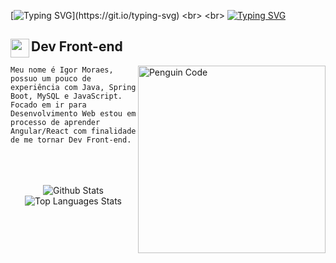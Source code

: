 [![Typing SVG](https://readme-typing-svg.herokuapp.com?font=Titan+One&size=40&pause=1000&color=00eeff&center=true&vCenter=true&width=1000&lines=const+name=+"Igor+Moraes")](https://git.io/typing-svg)
<br>
<br>
[![Typing SVG](https://readme-typing-svg.herokuapp.com?font=Titan+One&size=40&pause=1000&color=00eeff&center=true&vCenter=true&width=1000&lines=`Olá+Mundo+sou+${name}´)](https://git.io/typing-svg)

<h2>
  <img align="left" width="30px" src="https://media1.giphy.com/media/v1.Y2lkPTc5MGI3NjExNXA5Y2s2YnI5ejNydHVjc3hjMGVreXBhYTMyNHMzMm1kYmRrYXptYyZlcD12MV9pbnRlcm5hbF9naWZfYnlfaWQmY3Q9cw/iQaJmNecCFyJNnpMxi/giphy.gif" alt="">
  <span>Dev Front-end</span>
</h2>

<img width="300px" align="right" src="https://media3.giphy.com/media/v1.Y2lkPTc5MGI3NjExZG9lNHE1ZDZwamcwZjg4MDVnYmp5bGJxM3ZnNXl1YjB5Ymd6a3hjbyZlcD12MV9pbnRlcm5hbF9naWZfYnlfaWQmY3Q9Zw/2IudUHdI075HL02Pkk/giphy.gif" alt="Penguin Code">


<div>
 

  ` Meu nome é Igor Moraes,
possuo um pouco de experiência com Java, Spring Boot, MySQL e JavaScript.
Focado em ir para Desenvolvimento Web estou em processo de aprender Angular/React
com finalidade de me tornar Dev Front-end. `

</div>

<br>
<br>
<br>




<div align="center">
  <picture>
      <source
        srcset="https://github-readme-stats.vercel.app/api?username=IgorMoraess&rank_icon=github&show_icons=true&hide=issues&line_height=24&title_color=00eeff&text_color=00eeff&icon_color=00eeff&ring_color=00eeff&theme=ambient_gradient&bg_color=00000000&locale=pt-br"
        media="(prefers-color-scheme: dark)"
      />
      <source
        srcset="https://github-readme-stats.vercel.app/api?username=IgorMoraess&rank_icon=github&show_icons=true&hide=issues&line_height=24&title_color=000&text_color=000&icon_color=000&ring_color=000&theme=ambient_gradient&bg_color=00000000&locale=pt-br"
        media="(prefers-color-scheme: light), (prefers-color-scheme: no-preference)"
      />
    <img src="https://github-readme-stats.vercel.app/api?username=IgorMoraess" alt="Github Stats"/>
  </picture>
  
  <picture>
      <source
        srcset="https://github-readme-stats.vercel.app/api/top-langs/?username=IgorMoraess&layout=compact&card_width=350&line_height=25&text_color=00eeff&title_color=00eeff&theme=ambient_gradient&bg_color=00000000&locale=pt-br&langs_count=6"
        media="(prefers-color-scheme: dark)"
        />
        <source
        srcset="https://github-readme-stats.vercel.app/api/top-langs/?username=IgorMoraess&layout=compact&card_width=350&line_height=25&text_color=000&title_color=000&theme=ambient_gradient&bg_color=00000000&locale=pt-br&langs_count=6"
        media="(prefers-color-scheme: light), (prefers-color-scheme: no-preference)"
      />
      <img src="https://github-readme-stats.vercel.app/api/top-langs/?username=IgorMoraess" alt="Top Languages Stats"/>
  </picture>
</div>








